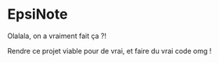 # EpsiNote

Olalala, on a vraiment fait ça ?!

Rendre ce projet viable pour de vrai, et faire du vrai code omg ! 
